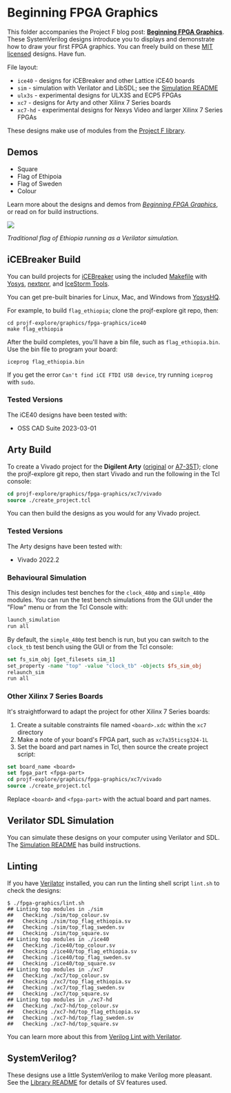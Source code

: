 # Beginning FPGA Graphics

This folder accompanies the Project F blog post: **[Beginning FPGA Graphics](https://projectf.io/posts/fpga-graphics/)**. These SystemVerilog designs introduce you to displays and demonstrate how to draw your first FPGA graphics. You can freely build on these [MIT licensed](../../LICENSE) designs. Have fun.

File layout:

* `ice40` - designs for iCEBreaker and other Lattice iCE40 boards
* `sim` - simulation with Verilator and LibSDL; see the [Simulation README](sim/README.md)
* `ulx3s` - experimental designs for ULX3S and ECP5 FPGAs
* `xc7` - designs for Arty and other Xilinx 7 Series boards
* `xc7-hd` - experimental designs for Nexys Video and larger Xilinx 7 Series FPGAs

These designs make use of modules from the [Project F library](../../lib/).

## Demos

* Square
* Flag of Ethipoia
* Flag of Sweden
* Colour

Learn more about the designs and demos from _[Beginning FPGA Graphics](https://projectf.io/posts/fpga-graphics/)_, or read on for build instructions.

![](../../doc/img/flag_ethiopia.png?raw=true "")

_Traditional flag of Ethiopia running as a Verilator simulation._

## iCEBreaker Build

You can build projects for [iCEBreaker](https://docs.icebreaker-fpga.org/hardware/icebreaker/) using the included [Makefile](ice40/Makefile) with [Yosys](https://yosyshq.net/yosys/), [nextpnr](https://github.com/YosysHQ/nextpnr), and [IceStorm Tools](https://github.com/YosysHQ/icestorm).

You can get pre-built binaries for Linux, Mac, and Windows from [YosysHQ](https://github.com/YosysHQ/oss-cad-suite-build).

For example, to build `flag_ethiopia`; clone the projf-explore git repo, then:

```shell
cd projf-explore/graphics/fpga-graphics/ice40
make flag_ethiopia
```

After the build completes, you'll have a bin file, such as `flag_ethiopia.bin`. Use the bin file to program your board:

```shell
iceprog flag_ethiopia.bin
```

If you get the error `Can't find iCE FTDI USB device`, try running `iceprog` with `sudo`.

### Tested Versions

The iCE40 designs have been tested with:

* OSS CAD Suite 2023-03-01

## Arty Build

To create a Vivado project for the **Digilent Arty** ([original](https://digilent.com/reference/programmable-logic/arty/reference-manual) or [A7-35T](https://reference.digilentinc.com/reference/programmable-logic/arty-a7/reference-manual)); clone the projf-explore git repo, then start Vivado and run the following in the Tcl console:

```tcl
cd projf-explore/graphics/fpga-graphics/xc7/vivado
source ./create_project.tcl
```

You can then build the designs as you would for any Vivado project.

### Tested Versions

The Arty designs have been tested with:

* Vivado 2022.2

### Behavioural Simulation

This design includes test benches for the `clock_480p` and `simple_480p` modules. You can run the test bench simulations from the GUI under the "Flow" menu or from the Tcl Console with:

```tcl
launch_simulation
run all
```

By default, the `simple_480p` test bench is run, but you can switch to the `clock_tb` test bench using the GUI or from the Tcl console:

```tcl
set fs_sim_obj [get_filesets sim_1]
set_property -name "top" -value "clock_tb" -objects $fs_sim_obj
relaunch_sim
run all
```

### Other Xilinx 7 Series Boards

It's straightforward to adapt the project for other Xilinx 7 Series boards:

1. Create a suitable constraints file named `<board>.xdc` within the `xc7` directory
2. Make a note of your board's FPGA part, such as `xc7a35ticsg324-1L`
3. Set the board and part names in Tcl, then source the create project script:

```tcl
set board_name <board>
set fpga_part <fpga-part>
cd projf-explore/graphics/fpga-graphics/xc7/vivado
source ./create_project.tcl
```

Replace `<board>` and `<fpga-part>` with the actual board and part names.

## Verilator SDL Simulation

You can simulate these designs on your computer using Verilator and SDL. The [Simulation README](sim/README.md) has build instructions.

## Linting

If you have [Verilator](https://www.veripool.org/wiki/verilator) installed, you can run the linting shell script `lint.sh` to check the designs:

```shell
$ ./fpga-graphics/lint.sh
## Linting top modules in ./sim
##   Checking ./sim/top_colour.sv
##   Checking ./sim/top_flag_ethiopia.sv
##   Checking ./sim/top_flag_sweden.sv
##   Checking ./sim/top_square.sv
## Linting top modules in ./ice40
##   Checking ./ice40/top_colour.sv
##   Checking ./ice40/top_flag_ethiopia.sv
##   Checking ./ice40/top_flag_sweden.sv
##   Checking ./ice40/top_square.sv
## Linting top modules in ./xc7
##   Checking ./xc7/top_colour.sv
##   Checking ./xc7/top_flag_ethiopia.sv
##   Checking ./xc7/top_flag_sweden.sv
##   Checking ./xc7/top_square.sv
## Linting top modules in ./xc7-hd
##   Checking ./xc7-hd/top_colour.sv
##   Checking ./xc7-hd/top_flag_ethiopia.sv
##   Checking ./xc7-hd/top_flag_sweden.sv
##   Checking ./xc7-hd/top_square.sv
```

You can learn more about this from [Verilog Lint with Verilator](https://projectf.io/posts/verilog-lint-with-verilator/).

## SystemVerilog?

These designs use a little SystemVerilog to make Verilog more pleasant. See the [Library README](../../lib/README.md#systemverilog) for details of SV features used.
